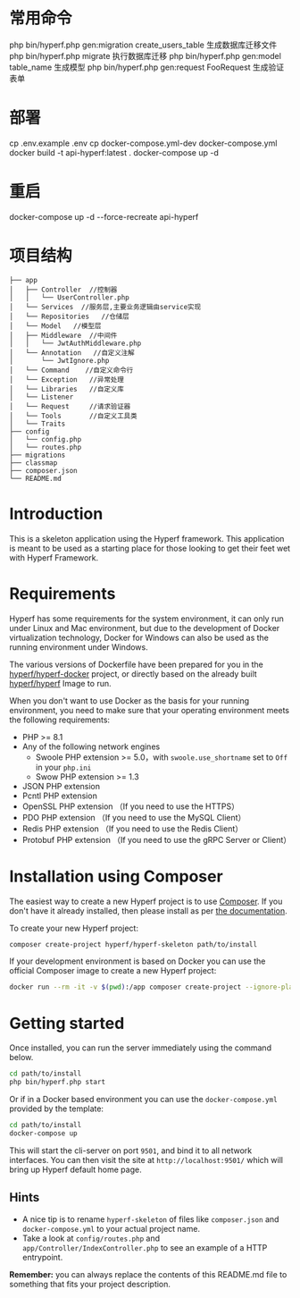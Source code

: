 # 常用命令
php bin/hyperf.php gen:migration create_users_table   生成数据库迁移文件
php bin/hyperf.php migrate    执行数据库迁移
php bin/hyperf.php gen:model table_name  生成模型
php bin/hyperf.php gen:request FooRequest  生成验证表单

# 部署


cp .env.example .env
cp docker-compose.yml-dev docker-compose.yml
docker build -t api-hyperf:latest .
docker-compose up -d


# 重启
docker-compose up -d --force-recreate api-hyperf

# 项目结构

```
├── app
│   ├── Controller  //控制器
│   │   └── UserController.php
│   └── Services  //服务层,主要业务逻辑由service实现
│   └── Repositories   //仓储层
│   └── Model   //模型层
│   ├── Middleware  //中间件
│   │   └── JwtAuthMiddleware.php
│   └── Annotation   //自定义注解
│       └── JwtIgnore.php
│   └── Command    //自定义命令行
│   └── Exception   //异常处理
│   └── Libraries   //自定义库
│   └── Listener    
│   └── Request     //请求验证器
│   └── Tools       //自定义工具类
│   └── Traits      
├── config
│   └── config.php
│   └── routes.php
├── migrations
├── classmap
├── composer.json
└── README.md
```



# Introduction

This is a skeleton application using the Hyperf framework. This application is meant to be used as a starting place for those looking to get their feet wet with Hyperf Framework.

# Requirements

Hyperf has some requirements for the system environment, it can only run under Linux and Mac environment, but due to the development of Docker virtualization technology, Docker for Windows can also be used as the running environment under Windows.

The various versions of Dockerfile have been prepared for you in the [hyperf/hyperf-docker](https://github.com/hyperf/hyperf-docker) project, or directly based on the already built [hyperf/hyperf](https://hub.docker.com/r/hyperf/hyperf) Image to run.

When you don't want to use Docker as the basis for your running environment, you need to make sure that your operating environment meets the following requirements:  

 - PHP >= 8.1
 - Any of the following network engines
   - Swoole PHP extension >= 5.0，with `swoole.use_shortname` set to `Off` in your `php.ini`
   - Swow PHP extension >= 1.3
 - JSON PHP extension
 - Pcntl PHP extension
 - OpenSSL PHP extension （If you need to use the HTTPS）
 - PDO PHP extension （If you need to use the MySQL Client）
 - Redis PHP extension （If you need to use the Redis Client）
 - Protobuf PHP extension （If you need to use the gRPC Server or Client）

# Installation using Composer

The easiest way to create a new Hyperf project is to use [Composer](https://getcomposer.org/). If you don't have it already installed, then please install as per [the documentation](https://getcomposer.org/download/).

To create your new Hyperf project:

```bash
composer create-project hyperf/hyperf-skeleton path/to/install
```

If your development environment is based on Docker you can use the official Composer image to create a new Hyperf project:

```bash
docker run --rm -it -v $(pwd):/app composer create-project --ignore-platform-reqs hyperf/hyperf-skeleton path/to/install
```

# Getting started

Once installed, you can run the server immediately using the command below.

```bash
cd path/to/install
php bin/hyperf.php start
```

Or if in a Docker based environment you can use the `docker-compose.yml` provided by the template:

```bash
cd path/to/install
docker-compose up
```

This will start the cli-server on port `9501`, and bind it to all network interfaces. You can then visit the site at `http://localhost:9501/` which will bring up Hyperf default home page.

## Hints

- A nice tip is to rename `hyperf-skeleton` of files like `composer.json` and `docker-compose.yml` to your actual project name.
- Take a look at `config/routes.php` and `app/Controller/IndexController.php` to see an example of a HTTP entrypoint.

**Remember:** you can always replace the contents of this README.md file to something that fits your project description.
